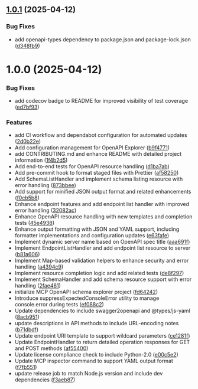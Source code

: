 ## [1.0.1](https://github.com/kadykov/mcp-openapi-schema-explorer/compare/v1.0.0...v1.0.1) (2025-04-12)

### Bug Fixes

- add openapi-types dependency to package.json and package-lock.json ([d348fb9](https://github.com/kadykov/mcp-openapi-schema-explorer/commit/d348fb92a30cdb9d213ee92f1779258f43bbbcd9))

# 1.0.0 (2025-04-12)

### Bug Fixes

- add codecov badge to README for improved visibility of test coverage ([ed7bf93](https://github.com/kadykov/mcp-openapi-schema-explorer/commit/ed7bf93de6c6efbf3a890551b67321b0d003c3cf))

### Features

- add CI workflow and dependabot configuration for automated updates ([2d0b22e](https://github.com/kadykov/mcp-openapi-schema-explorer/commit/2d0b22ea20afd58297b2169d3761db32b4c92606))
- Add configuration management for OpenAPI Explorer ([b9f4771](https://github.com/kadykov/mcp-openapi-schema-explorer/commit/b9f47712e754983d292bd6d53c82fa7e344b45a6))
- add CONTRIBUTING.md and enhance README with detailed project information ([1f4b2d5](https://github.com/kadykov/mcp-openapi-schema-explorer/commit/1f4b2d59d7a19e54556cf8933fc4e4952d8f438c))
- Add end-to-end tests for OpenAPI resource handling ([d1ba7ab](https://github.com/kadykov/mcp-openapi-schema-explorer/commit/d1ba7ab5db84717ed6c326d0c7d625906572be2c))
- Add pre-commit hook to format staged files with Prettier ([af58250](https://github.com/kadykov/mcp-openapi-schema-explorer/commit/af582509fadbffd52afcd36d6113a1965a2bfcef))
- Add SchemaListHandler and implement schema listing resource with error handling ([873bbee](https://github.com/kadykov/mcp-openapi-schema-explorer/commit/873bbee9cee5233e97202458a6b261e6ac58b651))
- Add support for minified JSON output format and related enhancements ([f0cb5b8](https://github.com/kadykov/mcp-openapi-schema-explorer/commit/f0cb5b80eeb73d2656b1d8fb37ab8fe21dacf12a))
- Enhance endpoint features and add endpoint list handler with improved error handling ([32082ac](https://github.com/kadykov/mcp-openapi-schema-explorer/commit/32082acd3f187bb0611a2adbbfb107f0c153aae2))
- Enhance OpenAPI resource handling with new templates and completion tests ([45e4938](https://github.com/kadykov/mcp-openapi-schema-explorer/commit/45e4938b226dc6e1baeb506b8c23c615fef78065))
- Enhance output formatting with JSON and YAML support, including formatter implementations and configuration updates ([e63fafe](https://github.com/kadykov/mcp-openapi-schema-explorer/commit/e63fafe82abb36a56bbb976ff3098f2d4d6a7d6c))
- Implement dynamic server name based on OpenAPI spec title ([aaa691f](https://github.com/kadykov/mcp-openapi-schema-explorer/commit/aaa691fa2c545a433e09fb3f1faa0d31d4e8624d))
- Implement EndpointListHandler and add endpoint list resource to server ([b81a606](https://github.com/kadykov/mcp-openapi-schema-explorer/commit/b81a60645eeec9b2e9bd7eb46914cdf3178f9457))
- Implement Map-based validation helpers to enhance security and error handling ([a4394c9](https://github.com/kadykov/mcp-openapi-schema-explorer/commit/a4394c9846482d53436019a0498ca5d91fddefdf))
- Implement resource completion logic and add related tests ([de8f297](https://github.com/kadykov/mcp-openapi-schema-explorer/commit/de8f29785882a6bd68d4fcaf38de971de4bad222))
- Implement SchemaHandler and add schema resource support with error handling ([2fae461](https://github.com/kadykov/mcp-openapi-schema-explorer/commit/2fae461e5de51b7610135922b4a4c9a55cd5b126))
- initialize MCP OpenAPI schema explorer project ([fd64242](https://github.com/kadykov/mcp-openapi-schema-explorer/commit/fd642421274172e5ca330c9b85015f597f4a96c1))
- Introduce suppressExpectedConsoleError utility to manage console.error during tests ([ef088c2](https://github.com/kadykov/mcp-openapi-schema-explorer/commit/ef088c2f98bacd0dd7ae3f4aa75e44ba52a41712))
- Update dependencies to include swagger2openapi and @types/js-yaml ([8acb951](https://github.com/kadykov/mcp-openapi-schema-explorer/commit/8acb951eb88843c72f8eb7d6d7feff681b56ff84))
- update descriptions in API methods to include URL-encoding notes ([b71dbdf](https://github.com/kadykov/mcp-openapi-schema-explorer/commit/b71dbdfd8c5f0c02d9a47f99143416787f76bf50))
- Update endpoint URI template to support wildcard parameters ([ce1281f](https://github.com/kadykov/mcp-openapi-schema-explorer/commit/ce1281f16f81a0fd7a74b20fe6bb92e7ed19e158))
- Update EndpointHandler to return detailed operation responses for GET and POST methods ([af55400](https://github.com/kadykov/mcp-openapi-schema-explorer/commit/af554008c35c9be5bdbf53e51b791e90d135e283))
- Update license compliance check to include Python-2.0 ([e00c5e2](https://github.com/kadykov/mcp-openapi-schema-explorer/commit/e00c5e23cca6070d6833017b567d7c5402276f45))
- Update MCP inspector command to support YAML output format ([f7fb551](https://github.com/kadykov/mcp-openapi-schema-explorer/commit/f7fb551cc3a9d7e84fb47100cf8e0430c2634070))
- update release job to match Node.js version and include dev dependencies ([f3aeb87](https://github.com/kadykov/mcp-openapi-schema-explorer/commit/f3aeb87dcd8bed9920fe2eccdcd8f253b310f761))
